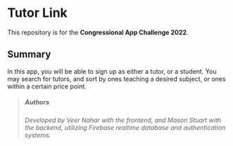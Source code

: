 # __Tutor Link__
This repository is for the __Congressional App Challenge 2022__.



##  __Summary__
In this app, you will be able to sign up as either a tutor, or a student.
You may search for tutors, and sort by ones teaching a desired subject, or
ones within a certain price point.



>##### __Authors__
>_Developed by Veer Nahar with the frontend, and Mason Stuart with the backend,_
>_utilizing Firebase realtime database and authentication systems._
